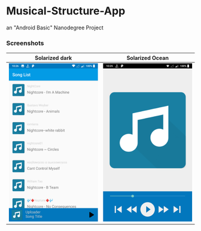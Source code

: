 # Musical-Structure-App
an "Android Basic" Nanodegree Project

### Screenshots
Solarized dark             |  Solarized Ocean
-------------------|---------------------
![1](/Screenshots/1.png) | ![2](/Screenshots/2.png)
